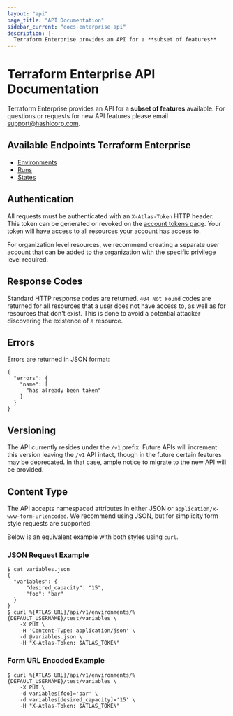```yaml
---
layout: "api"
page_title: "API Documentation"
sidebar_current: "docs-enterprise-api"
description: |-
  Terraform Enterprise provides an API for a **subset of features**.
---
```


# Terraform Enterprise API Documentation

Terraform Enterprise provides an API for a **subset of features** available. For questions
or requests for new API features please email [support@hashicorp.com](mailto:support@hashicorp.com).

## Available Endpoints Terraform Enterprise

- [Environments](/docs/enterprise/api/environments.html)
- [Runs](/docs/enterprise/api/runs.html)
- [States](/docs/enterprise/api/states.html)

## Authentication

All requests must be authenticated with an `X-Atlas-Token` HTTP header. This 
token can be generated or revoked on the [account tokens page](/settings/tokens). 
Your token will have access to all resources your account has access to.

For organization level resources, we recommend creating a separate user account
that can be added to the organization with the specific privilege level
required.

## Response Codes

Standard HTTP response codes are returned. `404 Not Found`
codes are returned for all resources that a user does not have access to,
as well as for resources that don't exist. This is done to avoid a
potential attacker discovering the existence of a resource.

## Errors

Errors are returned in JSON format:

    {
      "errors": {
        "name": [
          "has already been taken"
        ]
      }
    }

## Versioning

The API currently resides under the `/v1` prefix. Future APIs
will increment this version leaving the `/v1` API intact, though
in the future certain features may be deprecated. In that case,
ample notice to migrate to the new API will be provided.

## Content Type

The API accepts namespaced attributes in either
JSON or `application/x-www-form-urlencoded`. We recommend
using JSON, but for simplicity form style requests are supported.

Below is an equivalent example with both styles using `curl`.

### JSON Request Example

    $ cat variables.json
    {
      "variables": {
          "desired_capacity": "15",
          "foo": "bar"
      }
    }
    $ curl %{ATLAS_URL}/api/v1/environments/%{DEFAULT_USERNAME}/test/variables \
        -X PUT \
        -H 'Content-Type: application/json' \
        -d @variables.json \
        -H "X-Atlas-Token: $ATLAS_TOKEN"

### Form URL Encoded Example

    $ curl %{ATLAS_URL}/api/v1/environments/%{DEFAULT_USERNAME}/test/variables \
        -X PUT \
        -d variables[foo]='bar' \
        -d variables[desired_capacity]='15' \
        -H "X-Atlas-Token: $ATLAS_TOKEN"
